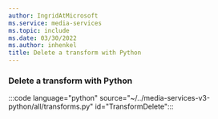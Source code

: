 ```yaml
---
author: IngridAtMicrosoft
ms.service: media-services
ms.topic: include
ms.date: 03/30/2022
ms.author: inhenkel
title: Delete a transform with Python
---
```


### Delete a transform with Python

:::code language="python" source="~/../media-services-v3-python/all/transforms.py" id="TransformDelete":::
